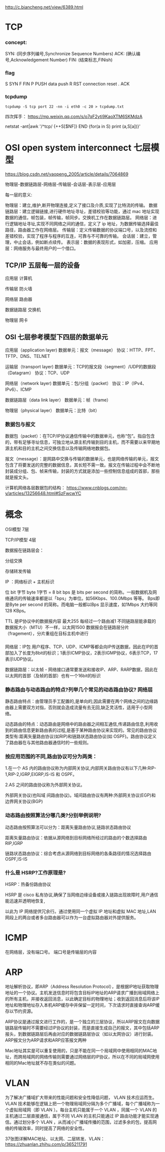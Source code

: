 

http://c.biancheng.net/view/6389.html


# TCP
### concept:
SYN: (同步序列编号,Synchronize Sequence Numbers)
ACK: (确认编号,Acknowledgement Number)
FIN: (结束标志,FINish)

### flag
S SYN
F FIN
P PUSH data push
R RST connection reset
. ACK

### tcpdump
```
tcpdump -S tcp port 22 -nn -i eth0 -c 20 > tcpdump.txt
```
四次挥手：
https://mp.weixin.qq.com/s/o7qF2yti9KaoXTM6SKMdzA

netstat -ant|awk '/^tcp/ {++S[$NF]} END {for(a in S) print (a,S[a])}'



# OSI open system interconnect 七层模型
https://blog.csdn.net/yaopeng_2005/article/details/7064869

物理层-数据链路层-网络层-传输层-会话层-表示层-应用层

每一层的意义:

物理层：建立,维护,断开物理连接,定义了接口及介质,实现了比特流的传输。
数据链路层：建立逻辑链接,进行硬件地址寻址，差错校验等功能，通过 mac 地址实现数据的通信，帧包装，帧传输，帧同步。交换机工作在数据链路层。
网络层：进行逻辑地址寻址,实现不同网络之间的通信，定义了 ip 地址，为数据传输选择最佳路径，路由器工作在网络层。
传输层：定义传输数据的协议端口号，以及流控和差错校验，实现了程序与程序的互连，可靠与不可靠的传输。
会话层：建立，管理，中止会话，例如断点续传。
表示层：数据的表现形式，如加密，压缩。
应用层：网络服务与最终用户的一个借口。


## TCP/IP 五层每一层的设备

应用层 计算机

传输层 防火墙

网络层 路由器

数据链路层 交换机

物理层 网卡


## OSI 七层参考模型下四层的数据单元

应用层（application layer)
数据单元：报文（message）
协议：HTTP、FPT、TFTP、DNS、TELNET

运输层（transport layer)
数据单元：TCP的报文段（segment）/UDP的数据段（Datagram）
协议：TCP、UDP

网络层（network layer)
数据单元：包/分组（packet）
协议：IP（IPv4、IPv6）、ICMP

数据链路层（data link layer）
数据单元：帧（frame）

物理层（physical layer）
数据单元：比特（bit）




### 数据包与报文
数据包（packet）：在TCP/IP协议通信传输中的数据单元，也称“包”。指自包含的，带有足够寻址信息，可独立地从源主机传输到目的主机，而不需要以来早期地源主机和目的主机之间交换信息以及传输网络地数据包。

报文（message）：是网路中交换与传输的数据单元，也是网络传输的单元，报文包含了将要发送的完整的数据信息，其长短不需一致。报文在传输过程中会不断地封装成分组、包、帧来传输，封装的方式就是添加一些控制信息组成的首部，那些就是报文头。


计算机网络各层数据包的结构：
https://www.cnblogs.com/nn-y/articles/13256648.html#SzFwcwYC

# 概念

OSI模型 7层

TCP/IP模型 4层

数据报在链路层会：

分组交换

存储转发传输


IP ：网络标识 + 主机标识

位 bit
字节 byte
1字节 = 8 bit
bps 是 bits per second 的简称。一般数据机及网络通讯的传输速率都是以「bps」为单位。如56Kbps、100.0Mbps 等等。
Bps即是Byte per second 的简称。而电脑一般都以Bps 显示速度，如1Mbps 大约等同 128 KBps。

TTL 是IP协议中的数据报内容 最大255 每经过一个路由减1
不同链路层能承载的数据报大小（MTU）不一样，以太网1500
数据报会在链路层分片（fragement），分片重组在目标主机中进行

### 
网络层：IP包 用户程序、TCP、UDP、ICMP等都会向IP传送数据，因此在IP的首部加入了长度为8bit的标识；1表示ICMP协议，2表示IGMP协议，6表示TCP，17表示UDP协议。

数据链路层：以太帧 - 网络接口通常要发送和接收IP、ARP、RARP数据，因此在以太网的首部（及帧的首部）也有一个16bit的标识


### 静态路由与动态路由的特点?列举几个常见的动态路由协议? 网络层

静态路由特点：由管理员手工配置的,是单向的,因此需要在两个网络之间的边缘路由器上需要双方对指，否则就会造成流量有去无回,缺乏灵活性，适用于小型网络。

动态路由的特点：动态路由是网络中的路由器之间相互通信,传递路由信息,利用收到的路由信息更新路由表的过程,是基于某种路由协议来实现的。常见的路由协议类型有:距离矢量路由协议(如RIP)和链路状态路由协议(如 OSPF)。路由协议定义了路由器在与其他路由器通信时的一些规则。



### 按应用范围的不同,路由协议可分为两类：

1.在一个 AS 内的路由协议称为内部网关协议,内部网关路由协议有以下几种:RIP-1,RIP-2,IGRP,EIGRP,IS-IS 和 OSPF。

2.AS 之间的路由协议称为外部网关协议。

外部网关协议(也叫域 间路由协议)。域间路由协议有两种:外部网关协议(EGP)和边界网关协议(BGP)

### 动态路由按照算法分哪几类?分别举例说明?

动态路由按照算法可以分为：距离矢量路由协议,链路状态路由协议

距离矢量路由协议：依据从源网络到目标网络所经过的路由的个数选择路由 RIP,IGRP

链路状态路由协议：综合考虑从源网络到目标网络的各条路径的情况选择路由 OSPF,IS-IS

### 什么是 HSRP?工作原理是?

HSRP：热备份路由协议

HSRP 是 cisco 私有协议,确保了当网络边缘设备或接入链路出现故障时,用户通信能迅速并透明地恢复,

以此为 IP 网络提供冗余行。通过使用同一个虚拟 IP 地址和虚拟 MAC 地址,LAN 网段上的两台或者多台路由器可以作为一台虚拟路由器对外提供服务。


# ICMP
在网络层，没有端口号。 端口号是传输层的内容

# ARP
地址解析协议，即ARP（Address Resolution Protocol），是根据IP地址获取物理地址的一个协议。主机发送信息时将包含目标IP地址的ARP请求广播到局域网络上的所有主机，并接收返回消息，以此确定目标的物理地址；收到返回消息后将该IP地址和物理地址存入本机ARP缓存中并保留一定时间，下次请求时直接查询ARP缓存以节约资源。

ARP协议是通过报文进行工作的，是一个独立的三层协议，所以ARP报文在向数据链路层传输时不需要经过IP协议的封装，而是直接生成自己的报文，其中包括ARP报头，到数据链路层后再由对应的数据链路层协议（如以太网协议）进行封装。ARP报文分为ARP请求和ARP应答报文两种

Mac地址其实是可以重复使用的，只是不能在同一个局域网中使用相同的MAC地址，而跨局域网的网络传输则需要通过网络层的IP协议，所以在不同的局域网使用相同的Mac地址就不存在类似的问题。

# VLAN

为了解决广播域扩大带来的性能问题和安全性降低问题， VLAN 技术应运而生。 VLAN 技术能够在逻辑上把一个物理局域网分隔为多个广播域，每个广播域称为一个虚拟局域网（即 VLAN ）。每台主机只能属于一个 VLAN ，同属一个 VLAN 的主机通过二层直接通信，属于不同 VLAN 的主机只能通过 IP 路由功能才能实现通信。通过划分多个 VLAN ，从而减小广播域传播的范围，过滤多余的包，提高网络的传输效率，同时提高了网络的安全性。

37张图详解MAC地址、以太网、二层转发、VLAN：
https://zhuanlan.zhihu.com/p/365211791

